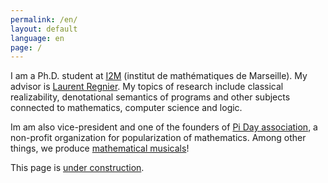 ```yaml
---
permalink: /en/
layout: default
language: en
page: /
---
```


I am a Ph.D. student at [I2M](https://www.i2m.univ-amu.fr/) (institut de mathématiques de Marseille). My advisor is [Laurent Regnier](https://www.i2m.univ-amu.fr/perso/laurent.regnier/). My topics of research include classical realizability, denotational semantics of programs and other subjects connected to mathematics, computer science and logic.

Im am also vice-president and one of the founders of [Pi Day association](https://www.piday.fr), a non-profit organization for popularization of mathematics. Among other things, we produce [mathematical musicals](http://www.piday.fr/extraits-video-2017/)!

This page is [under construction](https://www.lego.com/).
